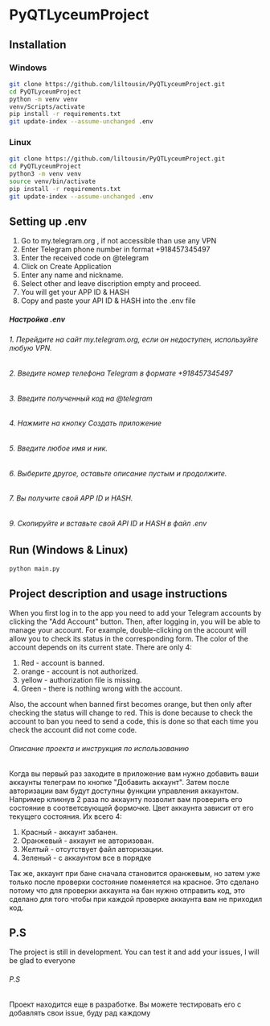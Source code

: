 # PyQTLyceumProject

## Installation
### Windows
```bash
git clone https://github.com/liltousin/PyQTLyceumProject.git
cd PyQTLyceumProject
python -m venv venv
venv/Scripts/activate
pip install -r requirements.txt
git update-index --assume-unchanged .env
```
### Linux 
```bash
git clone https://github.com/liltousin/PyQTLyceumProject.git
cd PyQTLyceumProject
python3 -m venv venv
source venv/bin/activate
pip install -r requirements.txt
git update-index --assume-unchanged .env
```
## Setting up .env
1. Go to my.telegram.org , if not accessible than use any VPN
2. Enter Telegram phone number in format +918457345497
3. Enter the received code on @telegram
4. Click on Create Application
5. Enter any name and nickname.
6. Select other and leave discription empty and proceed.
7. You will get your APP ID & HASH
9. Сopy and paste your API ID & HASH into the .env file

##### Настройка .env
###### 1. Перейдите на сайт my.telegram.org, если он недоступен, используйте любую VPN.
###### 2. Введите номер телефона Telegram в формате +918457345497
###### 3. Введите полученный код на @telegram
###### 4. Нажмите на кнопку Создать приложение
###### 5. Введите любое имя и ник.
###### 6. Выберите другое, оставьте описание пустым и продолжите.
###### 7. Вы получите свой APP ID и HASH.
###### 9. Скопируйте и вставьте свой API ID и HASH в файл .env

## Run (Windows & Linux)
```bash
python main.py
```

## Project description and usage instructions
When you first log in to the app you need to add your Telegram accounts by clicking the "Add Account" button. Then, after logging in, you will be able to manage your account. For example, double-clicking on the account will allow you to check its status in the corresponding form. The color of the account depends on its current state. There are only 4:
1. Red - account is banned.
2. orange - account is not authorized.
3. yellow - authorization file is missing.
4. Green - there is nothing wrong with the account.

Also, the account when banned first becomes orange, but then only after checking the status will change to red. This is done because to check the account to ban you need to send a code, this is done so that each time you check the account did not come code.

###### Описание проекта и инструкция по использованию
Когда вы первый раз заходите в приложение вам нужно добавить ваши аккаунты телеграм по кнопке "Добавить аккаунт". Затем после авторизации вам будут доступны функции управления аккаунтом. Например кликнув 2 раза по аккаунту позволит вам проверить его состояние в соответсвующей формочке. Цвет аккаунта зависит от его текущего состояния. Их всего 4:
1. Красный - аккаунт забанен.
2. Оранжевый - аккаунт не авторизован.
3. Желтый - отсутствует файл авторизации.
4. Зеленый - с аккаунтом все в порядке

Так же, аккаунт при бане сначала становится оранжевым, но затем уже только после проверки состояние поменяется на красное. Это сделано потому что для проверки аккаунта на бан нужно отправить код, это сделано для того чтобы при каждой проверке аккаунта вам не приходил код.

## P.S
The project is still in development. You can test it and add your issues, I will be glad to everyone

###### P.S
Проект находится еще в разработке. Вы можете тестировать его с добавлять свои issue, буду рад каждому
